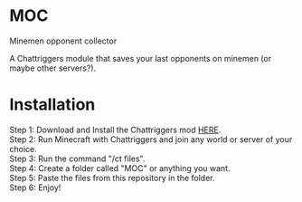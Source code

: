 # MOC  
Minemen opponent collector  
  
A Chattriggers module that saves your last opponents on minemen (or maybe other servers?).  
  
# Installation  
Step 1: Download and Install the Chattriggers mod [HERE](https://www.chattriggers.com/#download "Install Chattriggers here!").  <br />
Step 2: Run Minecraft with Chattriggers and join any world or server of your choice.  <br />
Step 3: Run the command "/ct files".  <br />
Step 4: Create a folder called "MOC" or anything you want.  <br />
Step 5: Paste the files from this repository in the folder.  <br />
Step 6: Enjoy!  <br />
